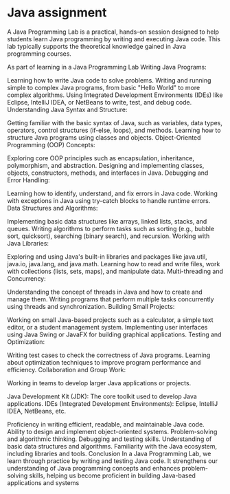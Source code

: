# Java assignment
 
A Java Programming Lab is a practical, hands-on session designed to help students learn Java programming by writing and executing Java code. This lab typically supports the theoretical knowledge gained in Java programming courses. 


As part of learning in a Java Programming Lab
Writing Java Programs:

Learning how to write Java code to solve problems.
Writing and running simple to complex Java programs, from basic "Hello World" to more complex algorithms.
Using Integrated Development Environments (IDEs) like Eclipse, IntelliJ IDEA, or NetBeans to write, test, and debug code.
Understanding Java Syntax and Structure:

Getting familiar with the basic syntax of Java, such as variables, data types, operators, control structures (if-else, loops), and methods.
Learning how to structure Java programs using classes and objects.
Object-Oriented Programming (OOP) Concepts:

Exploring core OOP principles such as encapsulation, inheritance, polymorphism, and abstraction.
Designing and implementing classes, objects, constructors, methods, and interfaces in Java.
Debugging and Error Handling:

Learning how to identify, understand, and fix errors in Java code.
Working with exceptions in Java using try-catch blocks to handle runtime errors.
Data Structures and Algorithms:

Implementing basic data structures like arrays, linked lists, stacks, and queues.
Writing algorithms to perform tasks such as sorting (e.g., bubble sort, quicksort), searching (binary search), and recursion.
Working with Java Libraries:

Exploring and using Java's built-in libraries and packages like java.util, java.io, java.lang, and java.math.
Learning how to read and write files, work with collections (lists, sets, maps), and manipulate data.
Multi-threading and Concurrency:

Understanding the concept of threads in Java and how to create and manage them.
Writing programs that perform multiple tasks concurrently using threads and synchronization.
Building Small Projects:

Working on small Java-based projects such as a calculator, a simple text editor, or a student management system.
Implementing user interfaces using Java Swing or JavaFX for building graphical applications.
Testing and Optimization:

Writing test cases to check the correctness of Java programs.
Learning about optimization techniques to improve program performance and efficiency.
Collaboration and Group Work:

Working in teams to develop larger Java applications or projects.

Java Development Kit (JDK): The core toolkit used to develop Java applications.
IDEs (Integrated Development Environments): Eclipse, IntelliJ IDEA, NetBeans, etc.

Proficiency in writing efficient, readable, and maintainable Java code.
Ability to design and implement object-oriented systems.
Problem-solving and algorithmic thinking.
Debugging and testing skills.
Understanding of basic data structures and algorithms.
Familiarity with the Java ecosystem, including libraries and tools.
Conclusion
In a Java Programming Lab, we learn through practice by writing and testing Java code. It strengthens our understanding of Java programming concepts and enhances problem-solving skills, helping us become proficient in building Java-based applications and systems
